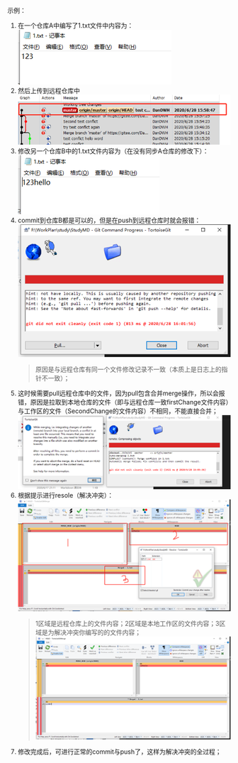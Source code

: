 示例：
1. 在一个仓库A中编写了1.txt文件中内容为：
    ![仓库A的修改](img/firstChange.png)
2. 然后上传到远程仓库中
    ![上传](img/firstCommit.png)
3. 修改另一个仓库B中的1.txt文件内容为（在没有同步A仓库的修改下）：
    ![仓库B的修改](img/SecondChange.png)
4. commit到仓库B都是可以的，但是在push到远程仓库时就会报错：
    ![push失败](img/push_error.png)
    >原因是与远程仓库有同一个文件修改记录不一致（本质上是日志上的指针不一致）；
5. 这时候需要pull远程仓库中的文件，因为pull包含合并merge操作，所以会报错，原因是拉取到本地仓库的文件（即与远程仓库一致firstChange文件内容）与工作区的文件（SecondChange的文件内容）不相同，不能直接合并；
    ![拉取](img/pull_error.png)
6. 根据提示进行resole（解决冲突）：
    ![解决冲突](img/resole.png)
    >1区域是远程仓库上的文件内容；2区域是本地工作区的文件内容；3区域是为解决冲突你编写的的文件内容；
    ![resole结果](img/resole_result.png)
7. 修改完成后，可进行正常的commit与push了，这样为解决冲突的全过程； 